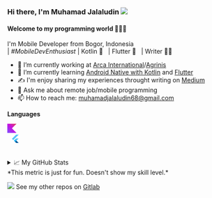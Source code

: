 ### Hi there, I'm Muhamad Jalaludin <img src="https://github.com/TheDudeThatCode/TheDudeThatCode/blob/master/Assets/Hi.gif" width="30px">
#### Welcome to my programming world 👨🏻‍💻

I'm Mobile Developer from Bogor, Indonesia
<br />
| *#MobileDevEnthusiast* | Kotlin 💜  &nbsp; | Flutter 💙 &nbsp; | Writer ✍🏻 &nbsp;

- 🔭 I’m currently working at [Arca International](https://www.arcacorp.com/)/[Agrinis](https://agrinis.com/)
- 🌱 I’m currently learning [Android Native with Kotlin](https://developer.android.com) and [Flutter](https://flutter.dev)
- ✍ I'm enjoy sharing my experiences throught writing on [Medium](https://medium.com/muhamadjalaludin)
- 💬 Ask me about remote job/mobile programming
- 📫 How to reach me: muhamadjalaludin68@gmail.com

**Languages**

<code><img height="21" src="https://raw.githubusercontent.com/github/explore/80688e429a7d4ef2fca1e82350fe8e3517d3494d/topics/kotlin/kotlin.png">
</code> &nbsp; 
<code><img height="21" src="https://raw.githubusercontent.com/github/explore/80688e429a7d4ef2fca1e82350fe8e3517d3494d/topics/flutter/flutter.png">
</code> &nbsp;

<details>
<summary>📈 My GitHub Stats</summary>
<a href="https://github.com/anuraghazra/github-readme-stats">
  <img align="center" src="https://github-readme-stats.vercel.app/api?username=mhmdJalal&show_icons=true&theme=onedark&line_height=27" alt="Muhamad Jalaludin github stats" />
</a>
</details>
*This metric is just for fun. Doesn't show my skill level.*

<img src="https://gitlab.com/assets/favicon-72a2cad5025aa931d6ea56c3201d1f18e68a8cd39788c7c80d5b2b82aa5143ef.png" width="20px"> See my other repos on [Gitlab](https://gitlab.com/users/mhmdjalal_/projects)
